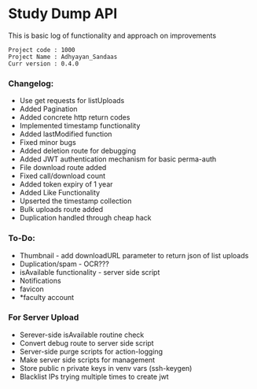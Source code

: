 #	Study Dump API

This is basic log of functionality and approach on improvements

    Project code : 1000
    Project Name : Adhyayan_Sandaas
    Curr version : 0.4.0

###	Changelog:
-	Use get requests for listUploads
-	Added Pagination
-	Added concrete http return codes
-	Implemented timestamp functionality
-   Added lastModified function
-	Fixed minor bugs
-	Added deletion route for debugging
-	Added JWT authentication mechanism for basic perma-auth
-	File download route added
-	Fixed call/download count
-	Added token expiry of 1 year
-	Added Like Functionality
-	Upserted the timestamp collection
-	Bulk uploads route added
-	Duplication handled through cheap hack

###	To-Do:
-	Thumbnail - add downloadURL parameter to return json of list uploads
-	Duplication/spam - OCR???
-	isAvailable functionality - server side script
-	Notifications
-	favicon
-	*faculty account

### For Server Upload
-	Serever-side isAvailable routine check
-	Convert debug route to server side script
-	Server-side purge scripts for action-logging
-	Make server side scripts for management
-	Store public n private keys in venv vars (ssh-keygen)
-	Blacklist IPs trying multiple times to create jwt